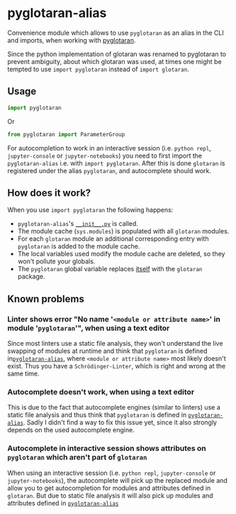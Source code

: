# pyglotaran-alias

Convenience module which allows to use `pyglotaran` as an alias in the CLI and imports, when working with [pyglotaran](https://github.com/glotaran/pyglotaran).

Since the python implementation of glotaran was renamed to pyglotaran to prevent ambiguity, about which glotaran was used,
at times one might be tempted to use `import pyglotaran` instead of `import glotaran`.

## Usage

```python
import pyglotaran
```

Or

```python
from pyglotaran import ParameterGroup
```

For autocompletion to work in an interactive session (i.e. `python repl`, `jupyter-console` or `jupyter-notebooks`) you need to first import the `pyglotaran-alias` i.e. with `import pyglotaran`.
After this is done `glotaran` is registered under the alias `pyglotaran`, and autocomplete should work.

## How does it work?

When you use `import pyglotaran` the following happens:

- `pyglotaran-alias`'s [`__init__.py`](https://github.com/s-weigand/pyglotaran-alias/blob/master/pyglotaran/__init__.py) is called.
- The module cache (`sys.modules`) is populated with all `glotaran` modules.
- For each `glotaran` module an additional corresponding entry with `pyglotaran` is added to the module cache.
- The local variables used modify the module cache are deleted, so they won't pollute your globals.
- The `pyglotaran` global variable replaces [itself](https://github.com/s-weigand/pyglotaran-alias/blob/master/pyglotaran/__init__.py) with the `glotaran` package.

## Known problems

### Linter shows error "No name '`<module or attribute name>`' in module '`pyglotaran`'", when using a text editor

Since most linters use a static file analysis, they won't understand the live swapping of modules at runtime and think that `pyglotaran` is defined in[`pyglotaran-alias`](https://github.com/s-weigand/pyglotaran-alias/blob/master/pyglotaran/__init__.py), where `<module or attribute name>` most likely doesn't exist.
Thus you have a `Schrödinger-Linter`, which is right and wrong at the same time.

### Autocomplete doesn't work, when using a text editor

This is due to the fact that autocomplete engines (similar to linters) use a static file analysis and thus think that `pyglotaran` is defined in [`pyglotaran-alias`](https://github.com/s-weigand/pyglotaran-alias/blob/master/pyglotaran/__init__.py). Sadly I didn't find a way to fix this issue yet, since it also strongly depends on the used autocomplete engine.

### Autocomplete in interactive session shows attributes on `pyglotaran` which aren't part of `glotaran`

When using an interactive session (i.e. `python repl`, `jupyter-console` or `jupyter-notebooks`), the autocomplete will pick up the replaced module and allow you to get autocompletion for modules and attributes defined in `glotaran`.
But due to static file analysis it will also pick up modules and attributes defined in [`pyglotaran-alias`](https://github.com/s-weigand/pyglotaran-alias/blob/master/pyglotaran/__init__.py)
